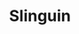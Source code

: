 ---
title: Slinguin
developer: Gemioli
image: Slinguin.jpg
link: http://www.gemioli.com
ios: http://itunes.apple.com/us/app/the-slinguin/id949921039?mt=8
android: http://play.google.com/store/apps/details?id=com.gemioli.slinguin&hl=en
flash: http://www.gemioli.com/slinguin/flash/gemioli/
html5: http://www.gemioli.com/slinguin/html5/gemioli/
---
